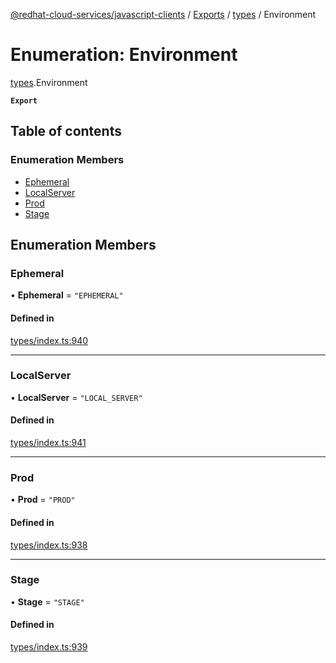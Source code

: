[@redhat-cloud-services/javascript-clients](../README.md) / [Exports](../modules.md) / [types](../modules/types.md) / Environment

# Enumeration: Environment

[types](../modules/types.md).Environment

**`Export`**

## Table of contents

### Enumeration Members

- [Ephemeral](types.Environment.md#ephemeral)
- [LocalServer](types.Environment.md#localserver)
- [Prod](types.Environment.md#prod)
- [Stage](types.Environment.md#stage)

## Enumeration Members

### Ephemeral

• **Ephemeral** = ``"EPHEMERAL"``

#### Defined in

[types/index.ts:940](https://github.com/RedHatInsights/javascript-clients/blob/main/packages/integrations/types/index.ts#L940)

___

### LocalServer

• **LocalServer** = ``"LOCAL_SERVER"``

#### Defined in

[types/index.ts:941](https://github.com/RedHatInsights/javascript-clients/blob/main/packages/integrations/types/index.ts#L941)

___

### Prod

• **Prod** = ``"PROD"``

#### Defined in

[types/index.ts:938](https://github.com/RedHatInsights/javascript-clients/blob/main/packages/integrations/types/index.ts#L938)

___

### Stage

• **Stage** = ``"STAGE"``

#### Defined in

[types/index.ts:939](https://github.com/RedHatInsights/javascript-clients/blob/main/packages/integrations/types/index.ts#L939)
